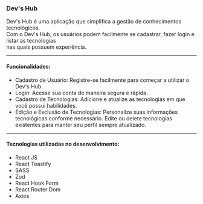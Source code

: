 ### Dev's Hub
Dev's Hub é uma aplicação que simplifica a gestão de conhecimentos tecnológicos.<br/> Com o Dev's Hub, os usuários podem facilmente se cadastrar, fazer login e listar as tecnologias<br/> nas quais possuem experiência.
<hr>

#### Funcionalidades: 
- Cadastro de Usuário: Registre-se facilmente para começar a utilizar o Dev's Hub.<br/>
- Login: Acesse sua conta de maneira segura e rápida.<br/>
- Cadastro de Tecnologias: Adicione e atualize as tecnologias em que você possui habilidades.<br/>
- Edição e Exclusão de Tecnologias: Personalize suas informações tecnológicas conforme necessário. Edite ou delete tecnologias existentes para manter seu perfil sempre atualizado.
<hr>

#### Tecnologias utilizadas no desenvolvimento:
- React JS
- React Toastify
- SASS
- Zod
- React Hook Form
- React Router Dom
- Axios
